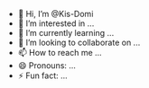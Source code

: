 - 👋 Hi, I’m @Kis-Domi
- 👀 I’m interested in ...
- 🌱 I’m currently learning ...
- 💞️ I’m looking to collaborate on ...
- 📫 How to reach me ...
- 😄 Pronouns: ...
- ⚡ Fun fact: ...

<!---
Kis-Domi/Kis-Domi is a ✨ special ✨ repository because its `README.md` (this file) appears on your GitHub profile.
You can click the Preview link to take a look at your changes.
--->
